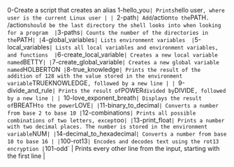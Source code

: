0-Create a script that creates an alias
1-hello_you` | Prints `hello user`, where user is the current Linux user |
| `2-path` | Add `/action` to the `PATH`. `/action` should be the last directory the shell looks into when looking for a program 
| `3-paths` | Counts the number of the directories in the `PATH` |
| `4-global_variables` | Lists environment variables 
| `5-local_variables` | Lists all local variables and environment variables, and functions 
| `6-create_local_variable` | Creates a new local variable named `BETTY` |
| `7-create_global_variable` | Creates a new global variable named `HOLBERTON` 
| `8-true_knowledge` | Prints the result of the addition of 128 with the value stored in the environment variable `TRUEKNOWLEDGE`, followed by a new line |
| `9-divide_and_rule` | Prints the result of `POWER` divided by `DIVIDE`, followed by a new line |
| `10-love_exponent_breath` | Displays the result of `BREATH` to the power `LOVE` |
| `11-binary_to_decimal` | Converts a number from base 2 to base 10
| `12-combinations` | Prints all possible combinations of two letters, except `oo` |
| `13-print_float` | Prints a number with two decimal places. The number is stored in the environment variable `NUM` |
| `14-decimal_to_hexadecimal` | Converts a number from base 10 to base 16 |
| `100-rot13` | Encodes and decodes text using the rot13 encryption
| `101-odd` | Prints every other line from the input, starting with the first line |
